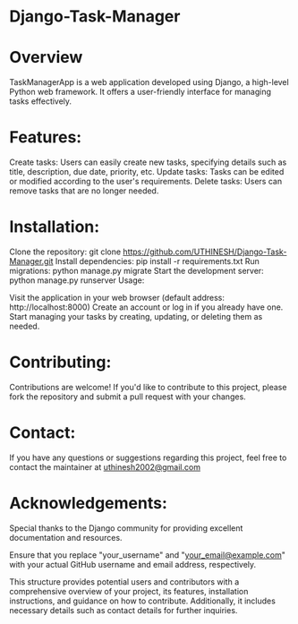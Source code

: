 # Django-Task-Manager #

# Overview #
TaskManagerApp is a web application developed using Django, a high-level Python web framework. It offers a user-friendly interface for managing tasks effectively.

# Features:

Create tasks: Users can easily create new tasks, specifying details such as title, description, due date, priority, etc.
Update tasks: Tasks can be edited or modified according to the user's requirements.
Delete tasks: Users can remove tasks that are no longer needed.

# Installation:

Clone the repository: git clone https://github.com/UTHINESH/Django-Task-Manager.git
Install dependencies: pip install -r requirements.txt
Run migrations: python manage.py migrate
Start the development server: python manage.py runserver
Usage:

Visit the application in your web browser (default address: http://localhost:8000)
Create an account or log in if you already have one.
Start managing your tasks by creating, updating, or deleting them as needed.

# Contributing:
Contributions are welcome! If you'd like to contribute to this project, please fork the repository and submit a pull request with your changes.

# Contact:
If you have any questions or suggestions regarding this project, feel free to contact the maintainer at uthinesh2002@gmail.com 

# Acknowledgements:
Special thanks to the Django community for providing excellent documentation and resources.

Ensure that you replace "your_username" and "your_email@example.com" with your actual GitHub username and email address, respectively.

This structure provides potential users and contributors with a comprehensive overview of your project, its features, installation instructions, and guidance on how to contribute. Additionally, it includes necessary details such as  contact details for further inquiries.
